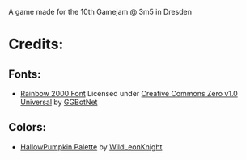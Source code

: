 A game made for the 10th Gamejam @ 3m5 in Dresden
# Credits:
## Fonts:
-  [Rainbow 2000 Font](https://www.fontspace.com/rainbow-2000-font-f81175) Licensed under [Creative Commons Zero v1.0 Universal](https://choosealicense.com/licenses/cc0-1.0/) by [GGBotNet](https://www.ggbot.net/fonts)
## Colors:
- [HallowPumpkin Palette](https://lospec.com/palette-list/hallowpumpkin) by [WildLeonKnight](https://twitter.com/WildLeoKnight)
